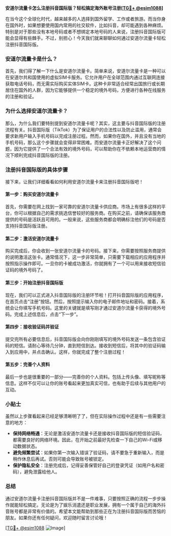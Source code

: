 **安道尔流量卡怎么注册抖音国际版？轻松搞定海外账号注册[[TG💪+ @esim1088](https://t.me/s/esim1088)]**

在当今这个全球化时代，越来越多的人选择到国外留学、工作或者旅游。而当你身在国外时，如果想要使用国内常用的社交软件，比如抖音，却可能遇到各种麻烦。特别是对于那些没有本地号码或者不想绑定本地号码的人来说，注册抖音国际版可能会显得有些棘手。不过，别担心！今天我们就来聊聊如何通过安道尔流量卡轻松注册抖音国际版。

### 安道尔流量卡是什么？

首先，我们得了解一下什么是安道尔流量卡。简单来说，安道尔流量卡是一种可以在安道尔共和国使用的虚拟SIM卡服务。它允许用户在全球范围内通过互联网连接获取电话号码，而无需实际购买实体SIM卡。这种卡非常适合经常出国旅行或长期居住在国外的人群，因为它能够提供一个稳定的境外号码，方便进行各种在线服务的注册和验证。

### 为什么选择安道尔流量卡？

那么，为什么我们要特别提到安道尔流量卡呢？其实，这主要与抖音国际版的注册流程有关。抖音国际版（TikTok）为了保证用户的合法性以及防止滥用，通常会要求新用户输入手机号码以完成注册过程。然而，如果你在国外，并且没有当地的手机号码，那么这个步骤就会变得非常困难。而安道尔流量卡正好解决了这个问题，因为它提供了一个合法有效的境外号码，可以帮助你在不依赖本地运营商的情况下顺利完成抖音国际版的注册。

### 注册抖音国际版的具体步骤

接下来，让我们详细看看如何利用安道尔流量卡来注册抖音国际版吧！

#### 第一步：购买安道尔流量卡

首先，你需要在网上找到一家可靠的安道尔流量卡供应商。市场上有很多这样的平台，你可以根据自己的需求挑选信誉较好的服务商。在购买之前，请确保该服务商提供的号码是活跃且可用的。一般来说，这些服务商都会明确标注他们的号码是否支持抖音国际版注册。

#### 第二步：激活安道尔流量卡

购买完成后，你会收到一张安道尔流量卡的号码。接下来，你需要按照服务商提供的说明激活这张卡。通常情况下，这一步非常简单，只需要下载相应的应用程序并按照指示操作即可。一旦你的卡被成功激活，你就拥有了一个可以用来接收短信验证码的境外号码了。

#### 第三步：开始注册抖音国际版

现在，我们可以正式进入抖音国际版的注册环节啦！打开抖音国际版的应用程序，在首页点击“注册”按钮。然后，按照提示输入你的电子邮件地址和密码。接着，系统会让你填写手机号码。这里的关键就是填写刚才通过安道尔流量卡获得的境外号码。完成上述信息后，点击“下一步”。

#### 第四步：接收验证码并验证

提交完所有必要信息后，抖音国际版会向你刚刚填写的境外号码发送一条包含验证码的短信。请耐心等待几分钟，直到短信到达。接收到短信后，将其中的验证码输入到应用中，并点击确认。这样，你就完成了整个注册过程！

#### 第五步：完善个人资料

最后一步也是很重要的一部分——完善你的个人资料。包括上传头像、填写昵称等信息。这样不仅可以让你的账号看起来更加真实可信，也有助于后续与其他用户的互动。

### 小贴士

虽然以上步骤看起来已经足够清晰明了了，但在实际操作过程中还是有一些需要注意的地方：

- **保持网络畅通**：无论是激活安道尔流量卡还是接收抖音国际版的短信验证码，都需要良好的网络环境。因此，在开始之前最好先检查一下自己的Wi-Fi或移动数据状态。
- **避免频繁尝试**：如果你第一次输入错误了验证码，请不要急于重新输入，而是稍作休息后再试。否则可能会导致账号被锁定。
- **保护隐私安全**：注册完成后，记得妥善保管好自己的登录凭证（如用户名和密码），避免泄露给他人。

### 总结

通过安道尔流量卡注册抖音国际版并不是一件难事，只要按照正确的流程一步步操作就能轻松搞定。无论是为了娱乐消遣还是职业发展，拥有一个属于自己的海外抖音账号都是非常有价值的。希望本文能帮助到那些正在为注册抖音国际版而苦恼的朋友。如果你还有任何疑问，欢迎随时留言讨论哦！

[[TG💪+ @esim1088](https://t.me/s/esim1088) ![Image](https://i.postimg.cc/4NQfJmqS/Snipaste-2025-05-13-00-14-12.png)]